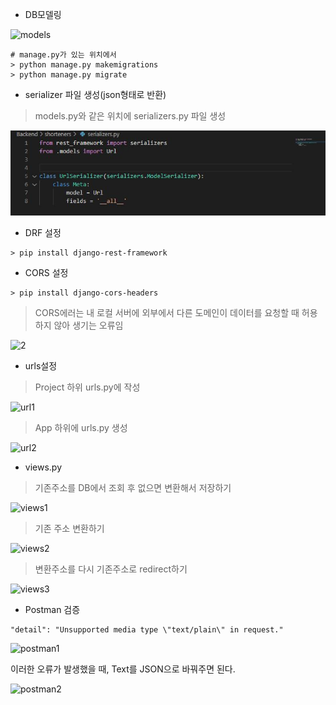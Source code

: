 - DB모델링

![models](C:\Users\kyunkim\Desktop\DevCamp\1주차_개인프로젝트\yoURL_삽질\Backend\models.JPG)

```
# manage.py가 있는 위치에서
> python manage.py makemigrations
> python manage.py migrate
```



- serializer 파일 생성(json형태로 반환)

> models.py와 같은 위치에 serializers.py 파일 생성

![serializers](serializers.JPG)

- DRF 설정

```
> pip install django-rest-framework
```

- CORS 설정

```
> pip install django-cors-headers
```

> CORS에러는 내 로컬 서버에 외부에서 다른 도메인이 데이터를 요청할 때 허용하지 않아 생기는 오류임

![2](C:\Users\kyunkim\Desktop\DevCamp\1주차_개인프로젝트\yoURL_삽질\Backend\2.JPG)

- urls설정

> Project 하위 urls.py에 작성

![url1](C:\Users\kyunkim\Desktop\DevCamp\1주차_개인프로젝트\yoURL_삽질\Backend\url1.JPG)

> App 하위에 urls.py 생성

![url2](C:\Users\kyunkim\Desktop\DevCamp\1주차_개인프로젝트\yoURL_삽질\Backend\url2.JPG)

- views.py

> 기존주소를 DB에서 조회 후 없으면 변환해서 저장하기

![views1](C:\Users\kyunkim\Desktop\DevCamp\1주차_개인프로젝트\yoURL_삽질\Backend\views1.JPG)

> 기존 주소 변환하기

![views2](C:\Users\kyunkim\Desktop\DevCamp\1주차_개인프로젝트\yoURL_삽질\Backend\views2.JPG)

> 변환주소를 다시 기존주소로 redirect하기

![views3](C:\Users\kyunkim\Desktop\DevCamp\1주차_개인프로젝트\yoURL_삽질\Backend\views3.JPG)



- Postman 검증

```
"detail": "Unsupported media type \"text/plain\" in request."
```

![postman1](C:\Users\kyunkim\Desktop\DevCamp\1주차_개인프로젝트\yoURL_삽질\Backend\postman1.JPG)

이러한 오류가 발생했을 때, Text를 JSON으로 바꿔주면 된다.

![postman2](C:\Users\kyunkim\Desktop\DevCamp\1주차_개인프로젝트\yoURL_삽질\Backend\postman2.JPG)